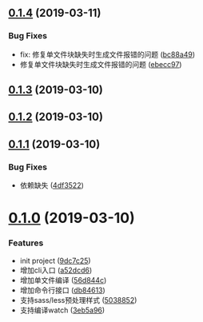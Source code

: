 ## [0.1.4](https://github.com/whinc/mina-cli/compare/v0.1.3...v0.1.4) (2019-03-11)


### Bug Fixes

* fix: 修复单文件块缺失时生成文件报错的问题 ([bc88a49](https://github.com/whinc/mina-cli/commit/bc88a49))
* 修复单文件块缺失时生成文件报错的问题 ([ebecc97](https://github.com/whinc/mina-cli/commit/ebecc97))



## [0.1.3](https://github.com/whinc/mina-cli/compare/v0.1.2...v0.1.3) (2019-03-10)



## [0.1.2](https://github.com/whinc/mina-cli/compare/v0.1.1...v0.1.2) (2019-03-10)



## [0.1.1](https://github.com/whinc/mina-cli/compare/v0.1.0...v0.1.1) (2019-03-10)


### Bug Fixes

* 依赖缺失 ([4df3522](https://github.com/whinc/mina-cli/commit/4df3522))



# [0.1.0](https://github.com/whinc/mina-cli/compare/9dc7c25...v0.1.0) (2019-03-10)


### Features

* init project ([9dc7c25](https://github.com/whinc/mina-cli/commit/9dc7c25))
* 增加cli入口 ([a52dcd6](https://github.com/whinc/mina-cli/commit/a52dcd6))
* 增加单文件编译 ([56d844c](https://github.com/whinc/mina-cli/commit/56d844c))
* 增加命令行接口 ([db84613](https://github.com/whinc/mina-cli/commit/db84613))
* 支持sass/less预处理样式 ([5038852](https://github.com/whinc/mina-cli/commit/5038852))
* 支持编译watch ([3eb5a96](https://github.com/whinc/mina-cli/commit/3eb5a96))



